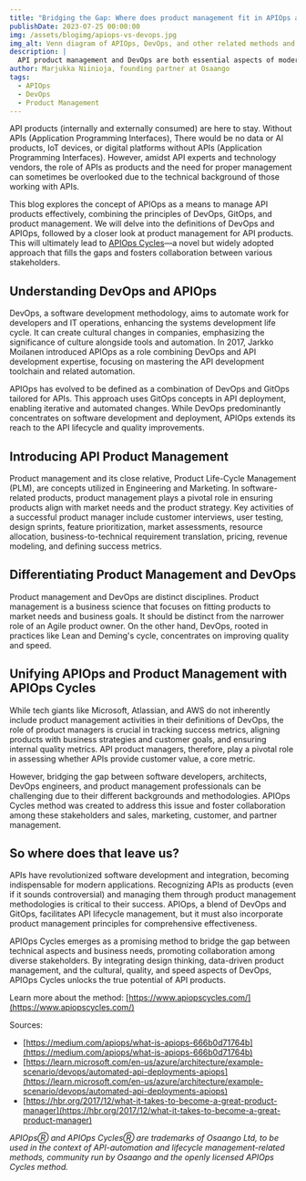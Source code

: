```yaml
---
title: "Bridging the Gap: Where does product management fit in APIOps and DevOps?"
publishDate: 2023-07-25 00:00:00
img: /assets/blogimg/apiops-vs-devops.jpg
img_alt: Venn diagram of APIOps, DevOps, and other related methods and paradigms
description: |
  API product management and DevOps are both essential aspects of modern software development, but they focus on different areas of the development process. What, then, is APIOps, closely related to DevOps? Does it also support API product management activities?
author: Marjukka Niinioja, founding partner at Osaango
tags:
  - APIOps
  - DevOps
  - Product Management
---
```


API products (internally and externally consumed) are here to stay. Without APIs (Application Programming Interfaces), There would be no data or AI products, IoT devices, or digital platforms without APIs (Application Programming Interfaces). However, amidst API experts and technology vendors, the role of APIs as products and the need for proper management can sometimes be overlooked due to the technical background of those working with APIs. 

This blog explores the concept of APIOps as a means to manage API products effectively, combining the principles of DevOps, GitOps, and product management. We will delve into the definitions of DevOps and APIOps, followed by a closer look at product management for API products. This will ultimately lead to [APIOps Cycles](https://www.apiopscycles.com/)—a novel but widely adopted approach that fills the gaps and fosters collaboration between various stakeholders.

## Understanding DevOps and APIOps

DevOps, a software development methodology, aims to automate work for developers and IT operations, enhancing the systems development life cycle. It can create cultural changes in companies, emphasizing the significance of culture alongside tools and automation. In 2017, Jarkko Moilanen introduced APIOps as a role combining DevOps and API development expertise, focusing on mastering the API development toolchain and related automation.

APIOps has evolved to be defined as a combination of DevOps and GitOps tailored for APIs. This approach uses GitOps concepts in API deployment, enabling iterative and automated changes. While DevOps predominantly concentrates on software development and deployment, APIOps extends its reach to the API lifecycle and quality improvements.

## Introducing API Product Management

Product management and its close relative, Product Life-Cycle Management (PLM), are concepts utilized in Engineering and Marketing. In software-related products, product management plays a pivotal role in ensuring products align with market needs and the product strategy. Key activities of a successful product manager include customer interviews, user testing, design sprints, feature prioritization, market assessments, resource allocation, business-to-technical requirement translation, pricing, revenue modeling, and defining success metrics.

## Differentiating Product Management and DevOps

Product management and DevOps are distinct disciplines. Product management is a business science that focuses on fitting products to market needs and business goals. It should be distinct from the narrower role of an Agile product owner. On the other hand, DevOps, rooted in practices like Lean and Deming's cycle, concentrates on improving quality and speed.

## Unifying APIOps and Product Management with APIOps Cycles

While tech giants like Microsoft, Atlassian, and AWS do not inherently include product management activities in their definitions of DevOps, the role of product managers is crucial in tracking success metrics, aligning products with business strategies and customer goals, and ensuring internal quality metrics. API product managers, therefore, play a pivotal role in assessing whether APIs provide customer value, a core metric.

However, bridging the gap between software developers, architects, DevOps engineers, and product management professionals can be challenging due to their different backgrounds and methodologies. APIOps Cycles method was created to address this issue and foster collaboration among these stakeholders and sales, marketing, customer, and partner management.

## So where does that leave us?

APIs have revolutionized software development and integration, becoming indispensable for modern applications. Recognizing APIs as products (even if it sounds controversial) and managing them through product management methodologies is critical to their success. APIOps, a blend of DevOps and GitOps, facilitates API lifecycle management, but it must also incorporate product management principles for comprehensive effectiveness.

APIOps Cycles emerges as a promising method to bridge the gap between technical aspects and business needs, promoting collaboration among diverse stakeholders. By integrating design thinking, data-driven product management, and the cultural, quality, and speed aspects of DevOps, APIOps Cycles unlocks the true potential of API products.

Learn more about the method: [https://www.apiopscycles.com/](https://www.apiopscycles.com/) 

Sources:

* [https://medium.com/apiops/what-is-apiops-666b0d71764b](https://medium.com/apiops/what-is-apiops-666b0d71764b)
* [https://learn.microsoft.com/en-us/azure/architecture/example-scenario/devops/automated-api-deployments-apiops](https://learn.microsoft.com/en-us/azure/architecture/example-scenario/devops/automated-api-deployments-apiops)
* [https://hbr.org/2017/12/what-it-takes-to-become-a-great-product-manager](https://hbr.org/2017/12/what-it-takes-to-become-a-great-product-manager) 

 *APIOpsⓇ  and APIOps CyclesⓇ are trademarks of Osaango Ltd, to be used in the context of API-automation and lifecycle management-related methods, community run by Osaango and the openly licensed APIOps Cycles method.* 

‍

